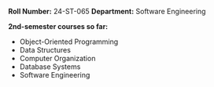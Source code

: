 **Roll Number:** 24-ST-065
**Department:** Software Engineering  

**2nd-semester courses so far:**
- Object-Oriented Programming
- Data Structures
- Computer Organization
- Database Systems
- Software Engineering
